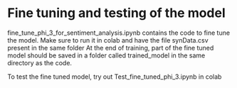 
# Fine tuning and testing of the model

fine_tune_phi_3_for_sentiment_analysis.ipynb contains the code to fine tune the model. Make sure to run it in colab and have the file synData.csv present in the same folder
At the end of training, part of the fine tuned model should be saved in a folder called trained_model in the same directory as the code.

To test the fine tuned model, try out Test_fine_tuned_phi_3.ipynb in colab